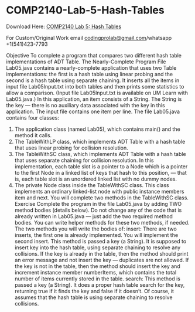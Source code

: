 # COMP2140-Lab-5-Hash-Tables

Download Here: [COMP2140 Lab 5: Hash Tables](https://codingherolab.com/product/comp2140-lab-5-hash-tables/)

For Custom/Original Work email codingprolab@gmail.com/whatsapp +1(541)423-7793

Objective
To complete a program that compares two different hash table implementations of ADT Table.
The Nearly-Complete Program
File Lab05.java contains a nearly-complete application that uses two Table implementations: the first is a hash
table using linear probing and the second is a hash table using separate chaining. It inserts all the items in input file
Lab05Input.txt into both tables and then prints some statistics to allow a comparison. (Input file Lab05Input.txt
is available on UM Learn with Lab05.java.)
In this application, an item consists of a String. The String is the key — there is no auxiliary data associated
with the key in this application. The input file contains one item per line.
The file Lab05.java contains four classes:
1. The application class (named Lab05), which contains main() and the method it calls.
2. The TableWithLP class, which implements ADT Table with a hash table that uses linear probing for collision
resolution.
3. The TableWithSC class, which implements ADT Table with a hash table that uses separate chaining for
collision resolution. In this implementation, each table slot is a pointer to a Node which is a pointer to the
first Node in a linked list of keys that hash to this position, — that is, each table slot is an unordered linked
list with no dummy nodes.
4. The private Node class inside the TableWithSC class. This class implements an ordinary linked-list node
with public instance members item and next.
You will complete two methods in the TableWithSC class.
Exercise
Complete the program in the file Lab05.java by adding TWO method bodies (details below). Do not change any
of the code that is already written in Lab05.java — just add the two required method bodies. You can write
helper methods for these two methods, if needed.
The two methods you will write the bodies of:
insert: There are two inserts, the first one is already implemented. You will implement the second insert. This
method is passed a key (a String). It is supposed to insert key into the hash table, using separate chaining
to resolve any collisions.
If the key is already in the table, then the method should print an error message and not insert the key —
duplicates are not allowed.
If the key is not in the table, then the method should insert the key and increment instance member
numberItems, which contains the total number of items currently stored in the table.
search: This method is passed a key (a String). It does a proper hash table search for the key, returning true if
it finds the key and false if it doesn’t.
Of course, it assumes that the hash table is using separate chaining to resolve collisions.
